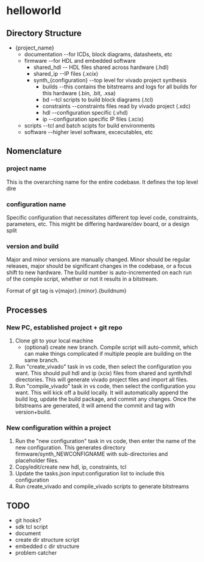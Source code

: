 # helloworld

## Directory Structure
- {project_name}
    - documentation --for ICDs, block diagrams, datasheets, etc
    - firmware --for HDL and embedded software
        - shared_hdl -- HDL files shared across hardware (.hdl)
        - shared_ip --IP files (.xcix)
        - synth_{configuration} --top level for vivado project synthesis
            - builds --this contains the bitstreams and logs for all builds for this hardware (.bin, .bit, .xsa)
            - bd --tcl scripts to build block diagrams (.tcl)
            - constraints --constraints files read by vivado project (.xdc)
            - hdl --configuration specific (.vhd)
            - ip --configuration specific IP files (.xcix)
    - scripts --tcl and batch scipts for build environments
    - software --higher level software, excecutables, etc

## Nomenclature
### project name
This is the overarching name for the entire codebase. It defines the top level dire
### configuration name
Specific configuration that necessitates different top level code, constraints, parameters, etc. This might be differing hardware/dev board, or a design split
### version and build
Major and minor versions are manually changed. Minor should be regular releases, major should be significant changes in the codebase, or a focus shift to new hardware. The build number is auto-incremented on each run of the compile script, whether or not it results in a bitstream.

Format of git tag is v{major}.{minor}.{buildnum}

## Processes

### New PC, established project + git repo
1. Clone git to your local machine
    - (optional) create new branch. Compile script will auto-commit, which can make things complicated if multiple people are building on the same branch.
2. Run "create_vivado" task in vs code, then select the configuration you want. This should pull hdl and ip (xcix) files from shared and synth/hdl directories. This will generate vivado project files and import all files.
3. Run "compile_vivado" task in vs code, then select the configuration you want. This will kick off a build locally. It will automatically append the build log, update the build package, and commit any changes. Once the bitstreams are generated, it will amend the commit and tag with version+build.

### New configuration within a project
1. Run the "new configuration" task in vs code, then enter the name of the new configuration. This generates directory firmware/synth_NEWCONFIGNAME with sub-directories and placeholder files. 
2. Copy/edit/create new hdl, ip, constraints, tcl
3. Update the tasks.json input:configuration list to include this configuration
4. Run create_vivado and compile_vivado scripts to generate bitstreams

## TODO
- git hooks?
- sdk tcl script
- document
- create dir structure script
- embedded c dir structure
- problem catcher